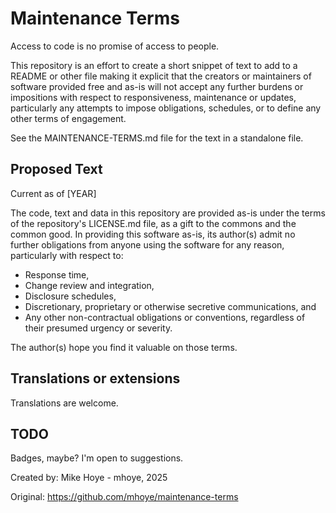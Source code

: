 # Maintenance Terms 

Access to code is no promise of access to people.

This repository is an effort to create a short snippet of text to add to a 
README or other file making it explicit that the creators or maintainers of 
software provided free and as-is will not accept any further burdens or 
impositions with respect to responsiveness, maintenance or updates, particularly
any attempts to impose obligations, schedules, or to define any other terms
of engagement.

See the MAINTENANCE-TERMS.md file for the text in a standalone file.

## Proposed Text

Current as of [YEAR] 

The code, text and data in this repository are provided as-is under 
the terms of the repository's LICENSE.md file, as a gift to the commons 
and the common good. In providing this software as-is, its author(s) 
admit no further obligations from anyone using the software for any reason,
particularly with respect to:

- Response time,
- Change review and integration,
- Disclosure schedules,
- Discretionary, proprietary or otherwise secretive communications, and 
- Any other non-contractual obligations or conventions, regardless of
  their presumed urgency or severity.

The author(s) hope you find it valuable on those terms.

## Translations or extensions

Translations are welcome.

## TODO

Badges, maybe? I'm open to suggestions.


Created by: Mike Hoye - mhoye, 2025

Original:   https://github.com/mhoye/maintenance-terms
